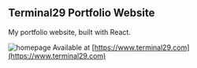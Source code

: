 ## Terminal29 Portfolio Website

My portfolio website, built with React.

![homepage](https://i.imgur.com/r6ru11R.png)
Available at [https://www.terminal29.com](https://www.terminal29.com)

